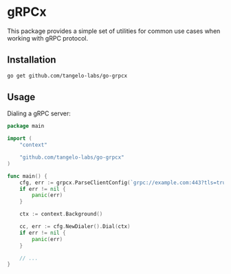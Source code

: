 # gRPCx

This package provides a simple set of utilities for common use cases when 
working with gRPC protocol.

## Installation

```bash
go get github.com/tangelo-labs/go-grpcx
```

## Usage

Dialing a gRPC server:

```go
package main

import (
	"context"

	"github.com/tangelo-labs/go-grpcx"
)

func main() {
	cfg, err := grpcx.ParseClientConfig(`grpc://example.com:443?tls=true&blocking=true&timeout=10s`)
	if err != nil {
        panic(err)
    }

	ctx := context.Background()

	cc, err := cfg.NewDialer().Dial(ctx)
	if err != nil {
        panic(err)
    }

	// ...
}
```
